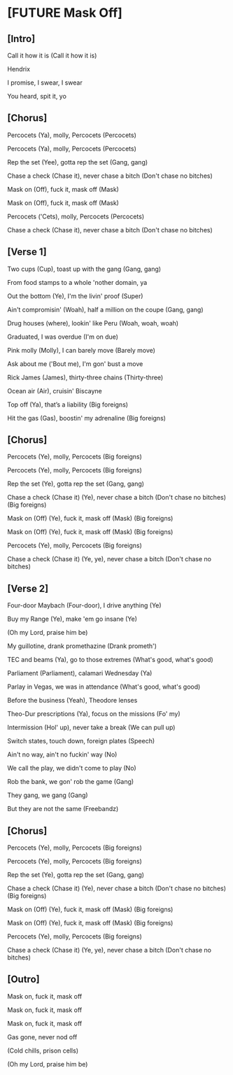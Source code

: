 # [FUTURE Mask Off]

## [Intro]

Call it how it is (Call it how it is)

Hendrix

I promise, I swear, I swear

You heard, spit it, yo

## [Chorus]

Percocets (Ya), molly, Percocets (Percocets)

Percocets (Ya), molly, Percocets (Percocets)

Rep the set (Yee), gotta rep the set (Gang, gang)

Chase a check (Chase it), never chase a bitch (Don't chase no bitches)

Mask on (Off), fuck it, mask off (Mask)

Mask on (Off), fuck it, mask off (Mask)

Percocets ('Cets), molly, Percocets (Percocets)

Chase a check (Chase it), never chase a bitch (Don't chase no bitches)

## [Verse 1]

Two cups (Cup), toast up with the gang (Gang, gang)

From food stamps to a whole 'nother domain, ya

Out the bottom (Ye), I'm the livin' proof (Super)

Ain't compromisin' (Woah), half a million on the coupe (Gang, gang)

Drug houses (where), lookin' like Peru (Woah, woah, woah)

Graduated, I was overdue (I'm on due)

Pink molly (Molly), I can barely move (Barely move)

Ask about me ('Bout me), I'm gon' bust a move

Rick James (James), thirty-three chains (Thirty-three)

Ocean air (Air), cruisin' Biscayne

Top off (Ya), that’s a liability (Big foreigns)

Hit the gas (Gas), boostin' my adrenaline (Big foreigns)

## [Chorus]

Percocets (Ye), molly, Percocets (Big foreigns)

Percocets (Ye), molly, Percocets (Big foreigns)

Rep the set (Ye), gotta rep the set (Gang, gang)

Chase a check (Chase it) (Ye), never chase a bitch (Don't chase no bitches) (Big foreigns)

Mask on (Off) (Ye), fuck it, mask off (Mask) (Big foreigns)

Mask on (Off) (Ye), fuck it, mask off (Mask) (Big foreigns)

Percocets (Ye), molly, Percocets (Big foreigns)

Chase a check (Chase it) (Ye, ye), never chase a bitch (Don't chase no bitches)

## [Verse 2]

Four-door Maybach (Four-door), I drive anything (Ye)

Buy my Range (Ye), make 'em go insane (Ye)

(Oh my Lord, praise him be)

My guillotine, drank promethazine (Drank prometh')

TEC and beams (Ya), go to those extremes (What's good, what's good)

Parliament (Parliament), calamari Wednesday (Ya)

Parlay in Vegas, we was in attendance (What's good, what's good)

Before the business (Yeah), Theodore lenses

Theo-Dur prescriptions (Ya), focus on the missions (Fo' my)

Intermission (Hol' up), never take a break (We can pull up)

Switch states, touch down, foreign plates (Speech)

Ain't no way, ain't no fuckin' way (No)

We call the play, we didn't come to play (No)

Rob the bank, we gon' rob the game (Gang)

They gang, we gang (Gang)

But they are not the same (Freebandz)

## [Chorus]

Percocets (Ye), molly, Percocets (Big foreigns)

Percocets (Ye), molly, Percocets (Big foreigns)

Rep the set (Ye), gotta rep the set (Gang, gang)

Chase a check (Chase it) (Ye), never chase a bitch (Don't chase no bitches) (Big foreigns)

Mask on (Off) (Ye), fuck it, mask off (Mask) (Big foreigns)

Mask on (Off) (Ye), fuck it, mask off (Mask) (Big foreigns)

Percocets (Ye), molly, Percocets (Big foreigns)

Chase a check (Chase it) (Ye, ye), never chase a bitch (Don't chase no bitches)

## [Outro]

Mask on, fuck it, mask off

Mask on, fuck it, mask off

Mask on, fuck it, mask off

Gas gone, never nod off

(Cold chills, prison cells)

(Oh my Lord, praise him be)
